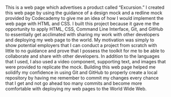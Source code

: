 This is a web page which advertises a product called “Excursion.” I created this web page by using the guidance of a design mock and a redline mock provided by Codecademy to give me an idea of how I would implement the web page with HTML and CSS. I built this project because it gave me the opportunity to apply HTML, CSS, Command Line Interface, Git, and GitHub to essentially get acclimated with sharing my work with other developers and deploying my web page to the world. My motivation was simply to show potential employers that I can conduct a project from scratch with little to no guidance and prove that I possess the toolkit for me to be able to collaborate and share with other developers. In addition to the languages that I used, I also used a video component, supporting text, and images that were provided to replicate the mock. Building this web page helped me solidify my confidence in using Git and GitHub to properly create a local repository by having me remember to commit my changes every chance that I get and not go ahead too many commits and become more comfortable with deploying my web pages to the World Wide Web.
